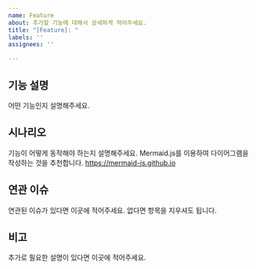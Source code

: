 ```yaml
---
name: Feature
about: 추가할 기능에 대해서 상세하게 적어주세요.
title: "[Feature]: "
labels: ''
assignees: ''

---
```


## 기능 설명
어떤 기능인지 설명해주세요.

## 시나리오
기능이 어떻게 동작해야 하는지 설명해주세요. Mermaid.js를 이용하여 다이어그램을 작성하는 것을 추천합니다.
https://mermaid-js.github.io

## 연관 이슈
연관된 이슈가 있다면 이곳에 적어주세요. 없다면 항목을 지우셔도 됩니다.

## 비고
추가로 필요한 설명이 있다면 이곳에 적어주세요.
